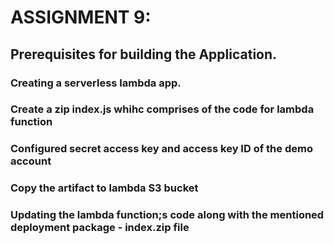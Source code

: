 <h1>ASSIGNMENT 9:</h1>

## Prerequisites for building the Application.
### Creating a serverless lambda app.
### Create a zip index.js whihc comprises of the code for lambda function
### Configured secret access key and access key ID of the demo account
### Copy the artifact to lambda S3 bucket
### Updating the lambda function;s code along with the mentioned deployment package - index.zip file
